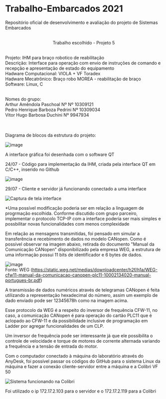 # Trabalho-Embarcados 2021
Repositório oficial de desenvolvimento e avaliação do projeto de Sistemas Embarcados 
<br/>
<br/>
<p align="center">
Trabalho escolhido - Projeto 5 
<p/>
<br/>
Projeto: IHM para braço robotico de reabilitação
<br/>
Descrição: Interface para operação com envio de instruções de comando e recepção e apresentação de estado do equipamento
<br/>
Hadware Computacional: VIOLA + VF Toradex
<br/>
Hadware Mecatrônico: Braço robo MOREA - reabilitação de braço
<br/>
Software: Linux, C
<br/>
<br/>

Nomes do grupo: 
<br/> Arthur Amêndola Paschoal Nº Nº 10309121
<br/> Pedro Henrique Barboza Pedrini Nº 10309034
<br/> Vitor Hugo Barbosa Duchini Nº 9947934

<br/>
<br/>
Diagrama de blocos da estrutura do projeto:

![image](https://user-images.githubusercontent.com/39706145/126869657-3c066a78-35e6-4c89-bddf-cab34444d952.png)

A interface gráfica foi desenhada com o software QT

24/07 - Código para implementação da IHM, criada pela interface QT em C/C++, inserido no Github

![image](https://user-images.githubusercontent.com/39706050/126876602-470ebda6-5eef-4780-9031-f984e9746fb7.png)

29/07 - Cliente e servidor já funcionando conectado a uma interface

![Captura de tela interface](https://user-images.githubusercontent.com/39706145/127585160-d692edc2-d607-46b0-8a9a-5be835491be9.png)

*Uma possível modificação poderia ser em relação a linguagem de progrmação escolhida. Conforme discutido com grupo parceiro, implementar o protocolo TCP-IP com a interface poderia ser mais simples e possbilitar novas funcionalidades com menos complexidade

Em relação as mensagens transmitidas, foi pensado em simular a transferência e recebimento de dados no modelo CANopen. Como é possível observar na imagem abaixo, retirada do documento "Manual da Comunicação CANopen" disponibilizado pela empresa WEG, a estrutura de uma informação possui 11 bits de identificador e 6 bytes de dados.

![image](https://user-images.githubusercontent.com/39706145/127787621-6e45576a-5d16-41cd-ba84-5e216427976d.png)
<br/>
Fonte: WEG (https://static.weg.net/medias/downloadcenter/h2f/h1a/WEG-cfw11-manual-da-comunicacao-canopen-plc11-10002134020-manual-portugues-br.pdf)

A transmissão de dados numéricos através de telegramas CANopen é feita utilizando a representação hexadecimal do número, assim um exemplo de dado enviado pode ser 12345678h como na imagem acima.

Esse protocolo da WEG é a respeito do inversor de frequência CFW-11, no caso, a comunicação CANopen é para operação do cartão PLC11 que é aclopado ao CFW-11 e da possibilidade inclusive de programação em Ladder por agregar funcionalidades de um CLP. 

Um inversor de frequência pode ser interessante já que ele possibilita o controle de velocidade e torque de motores de corrente alternada variando a frequência e a tensão de entrada do motor.

Com o computador conectado à máquina do laboratório através do AnyDesk, foi possível passar os códigos do GitHub para o sistema Linux da máquina e fazer a conexão cliente-servidor entre a máquina e a Colibri VF 50

![Sistema funcionando na Colibri](https://user-images.githubusercontent.com/39706145/127898521-a1af494b-3d81-41a2-a45d-3e5f01af8e96.png)

Foi utilizado o ip 172.17.2.103 para o servidor e o 172.17.2.119 para a Colibri

